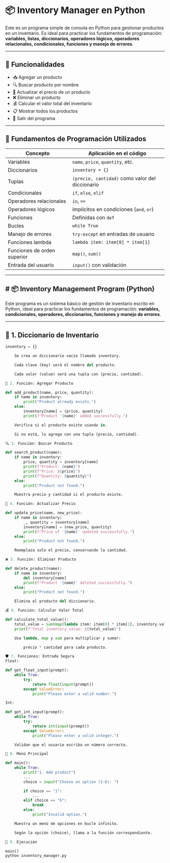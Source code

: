 # 📦 Inventory Manager en Python

Este es un programa simple de consola en Python para gestionar productos en un inventario. Es ideal para practicar los fundamentos de programación: **variables, listas, diccionarios, operadores lógicos, operadores relacionales, condicionales, funciones y manejo de errores**.

---

## 📌 Funcionalidades

- 📥 Agregar un producto
- 🔍 Buscar producto por nombre
- 🔄 Actualizar el precio de un producto
- ❌ Eliminar un producto
- 💰 Calcular el valor total del inventario
- 📋 Mostrar todos los productos
- 🚪 Salir del programa

---

## 🧠 Fundamentos de Programación Utilizados

| Concepto                 | Aplicación en el código                                      |
|--------------------------|--------------------------------------------------------------|
| Variables                | `name`, `price`, `quantity`, etc.                            |
| Diccionarios             | `inventory = {}`                                             |
| Tuplas                   | `(precio, cantidad)` como valor del diccionario              |
| Condicionales            | `if`, `else`, `elif`                                         |
| Operadores relacionales  | `in`, `==`                                                   |
| Operadores lógicos       | implícitos en condiciones (`and`, `or`)                      |
| Funciones                | Definidas con `def`                                          |
| Bucles                   | `while True`                                                 |
| Manejo de errores        | `try-except` en entradas de usuario                         |
| Funciones lambda         | `lambda item: item[0] * item[1]`                             |
| Funciones de orden superior | `map()`, `sum()`                                        |
| Entrada del usuario      | `input()` con validación                                     |

---

## # 📦 Inventory Management Program (Python)

Este programa es un sistema básico de gestión de inventario escrito en Python, ideal para practicar los fundamentos de programación: **variables, condicionales, operadores, diccionarios, funciones y manejo de errores**.

---

## 🧠 1. Diccionario de Inventario
```python
inventory = {}

    Se crea un diccionario vacío llamado inventory.

    Cada clave (key) será el nombre del producto.

    Cada valor (value) será una tupla con (precio, cantidad).

🧩 2. Función: Agregar Producto

def add_product(name, price, quantity):
    if name in inventory:
        print("Product already exists.")
    else:
        inventory[name] = (price, quantity)
        print(f"Product '{name}' added successfully.")

    Verifica si el producto existe usando in.

    Si no está, lo agrega con una tupla (precio, cantidad).

🔍 3. Función: Buscar Producto

def search_product(name):
    if name in inventory:
        price, quantity = inventory[name]
        print(f"Product: {name}")
        print(f"Price: ${price}")
        print(f"Quantity: {quantity}")
    else:
        print("Product not found.")

    Muestra precio y cantidad si el producto existe.

🔄 4. Función: Actualizar Precio

def update_price(name, new_price):
    if name in inventory:
        _, quantity = inventory[name]
        inventory[name] = (new_price, quantity)
        print(f"Price of '{name}' updated successfully.")
    else:
        print("Product not found.")

    Reemplaza solo el precio, conservando la cantidad.

❌ 5. Función: Eliminar Producto

def delete_product(name):
    if name in inventory:
        del inventory[name]
        print(f"Product '{name}' deleted successfully.")
    else:
        print("Product not found.")

    Elimina el producto del diccionario.

💰 6. Función: Calcular Valor Total

def calculate_total_value():
    total_value = sum(map(lambda item: item[0] * item[1], inventory.values()))
    print(f"Total inventory value: ${total_value}")

    Usa lambda, map y sum para multiplicar y sumar:

        precio * cantidad para cada producto.

🛡️ 7. Funciones: Entrada Segura
Float:

def get_float_input(prompt):
    while True:
        try:
            return float(input(prompt))
        except ValueError:
            print("Please enter a valid number.")

Int:

def get_int_input(prompt):
    while True:
        try:
            return int(input(prompt))
        except ValueError:
            print("Please enter a valid integer.")

    Validan que el usuario escriba un número correcto.

🧭 8. Menú Principal

def main():
    while True:
        print("1. Add product")
        ...
        choice = input("Choose an option (1-6): ")

        if choice == "1":
            ...
        elif choice == "6":
            break
        else:
            print("Invalid option.")

    Muestra un menú de opciones en bucle infinito.

    Según la opción (choice), llama a la función correspondiente.

🏁 9. Ejecución

main()
python inventory_manager.py
